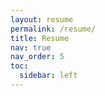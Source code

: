 ```yaml
---
layout: resume
permalink: /resume/
title: Resume
nav: true
nav_order: 5
toc:
  sidebar: left
---
```

